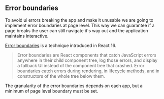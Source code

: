 ## Error boundaries

To avoid ui errors breaking the app and make it unusable we are going to implement error boundaries at
page level. This way we can guarantee if a page breaks the user can still navigate it's way out and the application
maintains interactive.

[Error boundaries](https://reactjs.org/docs/error-boundaries.html) is a technique introduced in React 16.

> Error boundaries are React components that catch JavaScript errors anywhere in their child component tree,
> log those errors, and display a fallback UI instead of the component tree that crashed.
> Error boundaries catch errors during rendering, in lifecycle methods, and in constructors of
> the whole tree below them.

The granularity of the error boundaries depends on each app, but a minimum of page level boundary must be set.
